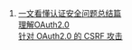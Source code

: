 1. [一文看懂认证安全问题总结篇](https://www.freebuf.com/articles/web/201772.html)  
   [理解OAuth2.0](https://www.jianshu.com/p/7f1c58acf798)  
   [针对 OAuth2.0 的 CSRF 攻击](https://www.jianshu.com/p/1e0349bb4123)  
   
